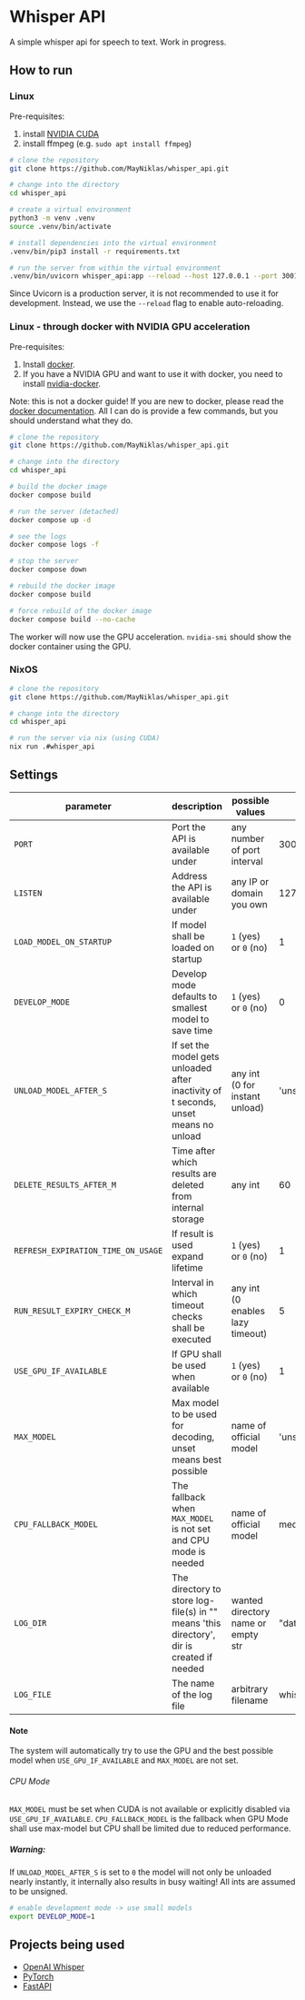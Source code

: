 # Whisper API

A simple whisper api for speech to text.
Work in progress.

## How to run

### Linux

Pre-requisites:

1. install [NVIDIA CUDA](https://developer.nvidia.com/cuda-downloads?target_os=Linux)
2. install ffmpeg (e.g. `sudo apt install ffmpeg`)

```bash
# clone the repository
git clone https://github.com/MayNiklas/whisper_api.git

# change into the directory
cd whisper_api

# create a virtual environment
python3 -m venv .venv
source .venv/bin/activate

# install dependencies into the virtual environment
.venv/bin/pip3 install -r requirements.txt

# run the server from within the virtual environment
.venv/bin/uvicorn whisper_api:app --reload --host 127.0.0.1 --port 3001
```

Since Uvicorn is a production server, it is not recommended to use it for development.
Instead, we use the `--reload` flag to enable auto-reloading.

### Linux -  through docker with NVIDIA GPU acceleration

Pre-requisites:

1. Install [docker](https://docs.docker.com/engine/install/).
2. If you have a NVIDIA GPU and want to use it with docker, you need to install [nvidia-docker](https://docs.nvidia.com/datacenter/cloud-native/container-toolkit/install-guide.html#docker).

Note: this is not a docker guide! If you are new to docker, please read the [docker documentation](https://docs.docker.com/).
All I can do is provide a few commands, but you should understand what they do.

```bash
# clone the repository
git clone https://github.com/MayNiklas/whisper_api.git

# change into the directory
cd whisper_api

# build the docker image
docker compose build

# run the server (detached)
docker compose up -d

# see the logs
docker compose logs -f

# stop the server
docker compose down

# rebuild the docker image
docker compose build

# force rebuild of the docker image
docker compose build --no-cache
```

The worker will now use the GPU acceleration.
`nvidia-smi` should show the docker container using the GPU.

### NixOS

```bash
# clone the repository
git clone https://github.com/MayNiklas/whisper_api.git

# change into the directory
cd whisper_api

# run the server via nix (using CUDA)
nix run .#whisper_api
```

## Settings
| parameter                          | description                                                                               | possible values                    | default         |
|------------------------------------|-------------------------------------------------------------------------------------------|------------------------------------|-----------------|
| `PORT`                             | Port the API is available under                                                           | any number of port interval        | 3001            |
| `LISTEN`                           | Address the API is available under                                                        | any IP or domain you own           | 127.0.0.1       |
| `LOAD_MODEL_ON_STARTUP`            | If model shall be loaded on startup                                                       | `1` (yes) or `0` (no)              | 1               |
| `DEVELOP_MODE`                     | Develop mode defaults to smallest model to save time                                      | `1` (yes) or `0` (no)              | 0               |
| `UNLOAD_MODEL_AFTER_S`             | If set the model gets unloaded after inactivity of t seconds, unset means no unload       | any int (0 for instant unload)     | 'unset'         |
| `DELETE_RESULTS_AFTER_M`           | Time after which results are deleted from internal storage                                | any int                            | 60              |
| `REFRESH_EXPIRATION_TIME_ON_USAGE` | If result is used expand lifetime                                                         | `1` (yes) or `0` (no)              | 1               |
| `RUN_RESULT_EXPIRY_CHECK_M`        | Interval in which timeout checks shall be executed                                        | any int (0 enables lazy timeout)   | 5               |
| `USE_GPU_IF_AVAILABLE`             | If GPU shall be used when available                                                       | `1` (yes) or `0` (no)              | 1               |
| `MAX_MODEL`                        | Max model to be used for decoding, unset means best possible                              | name of official model             | 'unset'         |
| `CPU_FALLBACK_MODEL`               | The fallback when `MAX_MODEL` is not set and CPU mode is needed                           | name of official model             | medium          |
| `LOG_DIR`                          | The directory to store log-file(s) in "" means 'this directory', dir is created if needed | wanted directory name or empty str | "data/"         |
| `LOG_FILE`                         | The name of the log file                                                                  | arbitrary filename                 | whisper_api.log |

#### Note
The system will automatically try to use the GPU and the best possible model when `USE_GPU_IF_AVAILABLE` and `MAX_MODEL` are not set.
###### CPU Mode
`MAX_MODEL` must be set when CUDA is not available or explicitly disabled via `USE_GPU_IF_AVAILABLE`.
`CPU_FALLBACK_MODEL` is the fallback when GPU Mode shall use max-model but CPU shall be limited due to reduced performance.

##### Warning:
If `UNLOAD_MODEL_AFTER_S` is set to `0` the model will not only be unloaded nearly instantly, it internally also results in busy waiting!
All ints are assumed to be unsigned.

```bash
# enable development mode -> use small models
export DEVELOP_MODE=1
```

## Projects being used

* [OpenAI Whisper](https://github.com/openai/whisper)
* [PyTorch](https://pytorch.org/)
* [FastAPI](https://fastapi.tiangolo.com/)
